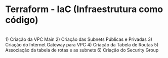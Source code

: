 <h1>Terraform - IaC (Infraestrutura como código)</h1>
<br>
1) Criação da VPC Main
2) Criação das Subnets Públicas e Privadas
3) Criação do Internet Gateway para VPC
4) Criação da Tabela de Routas
5) Associação da tabela de rotas e as subnets
6) Criação do Security Group
